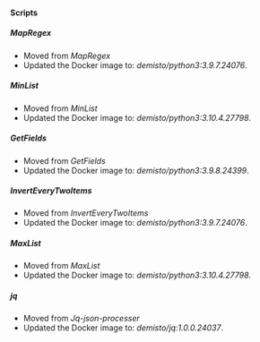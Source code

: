 
#### Scripts
##### MapRegex
- Moved from *MapRegex*
- Updated the Docker image to: *demisto/python3:3.9.7.24076*.
##### MinList
- Moved from *MinList*
- Updated the Docker image to: *demisto/python3:3.10.4.27798*.
##### GetFields
- Moved from *GetFields*
- Updated the Docker image to: *demisto/python3:3.9.8.24399*.
##### InvertEveryTwoItems
- Moved from *InvertEveryTwoItems*
- Updated the Docker image to: *demisto/python3:3.9.7.24076*.
##### MaxList
- Moved from *MaxList*
- Updated the Docker image to: *demisto/python3:3.10.4.27798*.
##### jq
- Moved from *Jq-json-processer*
- Updated the Docker image to: *demisto/jq:1.0.0.24037*.
